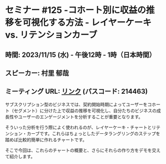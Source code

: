 # セミナー #125 -コホート別に収益の推移を可視化する方法 - レイヤーケーキ vs. リテンションカーブ

## 時間: 2023/11/15 (水) - 午後12時 - 1時（日本時間）
## スピーカー: 村里 郁哉
## ミーティング URL: [リンク](https://us02web.zoom.us/j/331585134?pwd=VGVyeXBRWjFMT2hESFdhSU45Z2d0dz09) (パスコード: 214463)

サブスクリプション型のビジネスでは、契約開始時期によってユーザーをコホート（セグメント）に分けた上で収益の推移を可視化し、自分たちのビジネスの成長性やユーザーのエンゲージメントを分析することが重要となります。

そういった分析を行う際によく使われるのが、レイヤーケーキ・チャートとリテンション・カーブです。これらはちょっとしたデータラングリングのステップを踏めば比較的簡単に作れるチャートです。

そこで今回は、これらのチャートの概要と、さらにそれらの作り方をデモを交えて紹介します。
